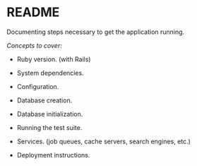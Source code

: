 # README

Documenting steps necessary to get the application running.

*Concepts to cover:*

* Ruby version. (with Rails)

* System dependencies.

* Configuration.

* Database creation.

* Database initialization.

* Running the test suite.

* Services. (job queues, cache servers, search engines, etc.)

* Deployment instructions.
